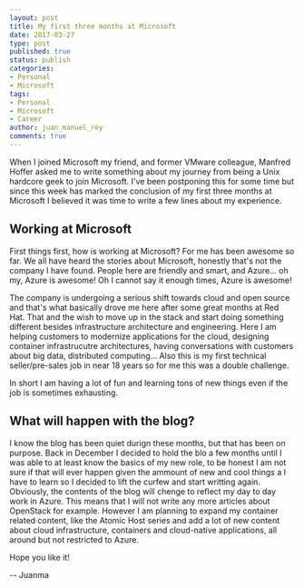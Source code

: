 ```yaml
---
layout: post
title: My first three months at Microsoft
date: 2017-03-27
type: post
published: true
status: publish
categories:
- Personal
- Microsoft
tags:
- Personal
- Microsoft
- Career
author: juan_manuel_rey
comments: true
---
```


When I joined Microsoft my friend, and former VMware colleague, Manfred Hoffer asked me to write something about my journey from being a Unix hardcore geek to join Microsoft. I've been postponing this for some time but since this week has marked the conclusion of my first three months at Microsoft I believed it was time to write a few lines about my experience.

## Working at Microsoft

First things first, how is working at Microsoft? For me has been awesome so far. We all have heard the stories about Microsoft, honestly that's not the company I have found. People here are friendly and smart, and Azure... oh my, Azure is awesome! Oh I cannot say it enough times, Azure is awesome!

The company is undergoing a serious shift towards cloud and open source and that's what basically drove me here after some great months at Red Hat. That and the wish to move up in the stack and start doing something different besides infrastructure architecture and engineering. Here I am helping customers to modernize applications for the cloud, designing container infrastrucutre architectures, having conversations with customers about big data, distributed computing... Also this is my first technical seller/pre-sales job in near 18 years so for me this was a double challenge.

In short I am having a lot of fun and learning tons of new things even if the job is sometimes exhausting. 

## What will happen with the blog?

I know the blog has been quiet durign these months, but that has been on purpose. Back in December I decided to hold the blo a few months until I was able to at least know the basics of my new role, to be honest I am not sure if that will ever happen given the ammount of new and cool things a I have to learn so I decided to lift the curfew and start writting again. Obviously, the contents of the blog will chenge to reflect my day to day work in Azure. This means that I will not write any more articles about OpenStack for example. However I am planning to expand my container related content, like the Atomic Host series and add a lot of new content about cloud infrastructure, containers and cloud-native applications, all around but not restricted to Azure. 

Hope you like it!

-- Juanma 
